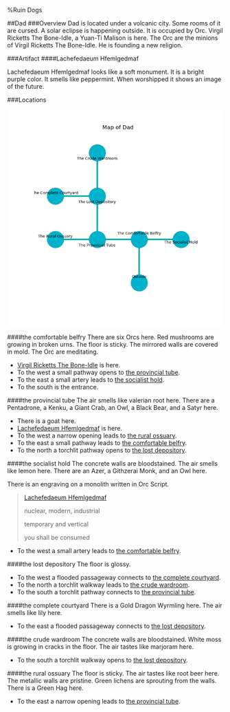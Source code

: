 %Ruin Dogs

##Dad
###Overview
Dad is located under a volcanic city. Some rooms of it are cursed. A solar eclipse is happening outside. It is occupied by Orc. <a name="Virgil-Ricketts-The-Bone-Idle"></a>Virgil Ricketts The Bone-Idle, a Yuan-Ti Malison is here. The Orc are the minions of Virgil Ricketts The Bone-Idle. He  is founding a new religion. 



###Artifact
####<a name="Lachefedaeum-Hfemlgedmaf"></a>Lachefedaeum Hfemlgedmaf


Lachefedaeum Hfemlgedmaf looks like a soft monument. It is a bright purple color. It smells like peppermint. When worshipped it shows an image of the future. 





###Locations


![](../v2/images/Dad.png)

####<a name="the-comfortable-belfry"></a>the comfortable belfry
There are six Orcs here. Red mushrooms are growing in broken urns. The floor is sticky. The mirrored walls are covered in mold. The Orc are meditating. 



* [Virgil Ricketts The Bone-Idle](#Virgil-Ricketts-The-Bone-Idle) is here.
* To the west a small pathway opens to [the provincial tube](#the-provincial-tube).
* To the east a small artery leads to [the socialist hold](#the-socialist-hold).
* To the south is the entrance.


####<a name="the-provincial-tube"></a>the provincial tube
The air smells like valerian root here. There are a Pentadrone, a Kenku, a Giant Crab, an Owl, a Black Bear, and a Satyr here. 



* There is a goat here.
* [Lachefedaeum Hfemlgedmaf](#Lachefedaeum-Hfemlgedmaf) is here.
* To the west a narrow opening leads to [the rural ossuary](#the-rural-ossuary).
* To the east a small pathway leads to [the comfortable belfry](#the-comfortable-belfry).
* To the north a torchlit pathway opens to [the lost depository](#the-lost-depository).


####<a name="the-socialist-hold"></a>the socialist hold
The concrete walls are bloodstained. The air smells like lemon here. There are an Azer, a Githzerai Monk, and an Owl here. 

There is an engraving on a monolith written in Orc Script. 

> [Lachefedaeum Hfemlgedmaf](#Lachefedaeum-Hfemlgedmaf)
>
> nuclear, modern, industrial
>
> temporary and vertical
>
> you shall be consumed
>


* To the west a small artery leads to [the comfortable belfry](#the-comfortable-belfry).


####<a name="the-lost-depository"></a>the lost depository
The floor is glossy. 



* To the west a flooded passageway connects to [the complete courtyard](#the-complete-courtyard).
* To the north a torchlit walkway leads to [the crude wardroom](#the-crude-wardroom).
* To the south a torchlit pathway connects to [the provincial tube](#the-provincial-tube).


####<a name="the-complete-courtyard"></a>the complete courtyard
There is a Gold Dragon Wyrmling here. The air smells like lily here. 



* To the east a flooded passageway connects to [the lost depository](#the-lost-depository).


####<a name="the-crude-wardroom"></a>the crude wardroom
The concrete walls are bloodstained. White moss is growing in cracks in the floor. The air tastes like marjoram here. 



* To the south a torchlit walkway opens to [the lost depository](#the-lost-depository).


####<a name="the-rural-ossuary"></a>the rural ossuary
The floor is sticky. The air tastes like root beer here. The metallic walls are pristine. Green lichens are sprouting from the walls. There is a Green Hag here. 



* To the east a narrow opening leads to [the provincial tube](#the-provincial-tube).


